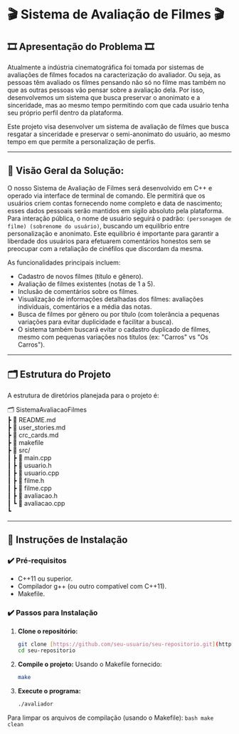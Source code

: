 # 🎬 Sistema de Avaliação de Filmes 🎬

## 🎞️ Apresentação do Problema 🎞️

Atualmente a indústria cinematográfica foi tomada por sistemas de avaliações de filmes focados na caracterização do avaliador. Ou seja, as pessoas têm avaliado os filmes pensando não só no filme mas também no que as outras pessoas vão pensar sobre a avaliação dela. Por isso, desenvolvemos um sistema que busca preservar o anonimato e a sinceridade, mas ao mesmo tempo permitindo com que cada usuário tenha seu próprio perfil dentro da plataforma. 


Este projeto visa desenvolver um sistema de avaliação de filmes que busca resgatar a sinceridade e preservar o semi-anonimato do usuário, ao mesmo tempo em que permite a personalização de perfis.  

---

## 🚀 Visão Geral da Solução:


O nosso Sistema de Avaliação de Filmes será desenvolvido em C++ e operado via interface de terminal de comando. Ele permitirá que os usuários criem contas fornecendo nome completo e data de nascimento; esses dados pessoais serão mantidos em sigilo absoluto pela plataforma. Para interação pública, o nome de usuário seguirá o padrão: `(personagem de filme) (sobrenome do usuário)`, buscando um equilíbrio entre personalização e anonimato. Este equilíbrio é importante para garantir a liberdade dos usuários para efetuarem comentários honestos sem se preocupar com a retaliação de cinéfilos que discordam da mesma.


As funcionalidades principais incluem:
* Cadastro de novos filmes (título e gênero).
* Avaliação de filmes existentes (notas de 1 a 5).
* Inclusão de comentários sobre os filmes.
* Visualização de informações detalhadas dos filmes: avaliações individuais, comentários e a média das notas.
* Busca de filmes por gênero ou por título (com tolerância a pequenas variações para evitar duplicidade e facilitar a busca).
* O sistema também buscará evitar o cadastro duplicado de filmes, mesmo com pequenas variações nos títulos (ex: "Carros" vs "Os Carros").

---

## 🗂️ Estrutura do Projeto

A estrutura de diretórios planejada para o projeto é:

🗂️ SistemaAvaliacaoFilmes \
┣ 📄 README.md \
┣ 📄 user_stories.md \
┣ 📄 crc_cards.md \
┣ 📄 makefile \
┣ 📁 src/ \
┃ ┣ 📄 main.cpp \
┃ ┣ 📄 usuario.h \
┃ ┣ 📄 usuario.cpp \
┃ ┣ 📄 filme.h \
┃ ┣ 📄 filme.cpp \
┃ ┣ 📄 avaliacao.h \
┃ ┗ 📄 avaliacao.cpp \
┗ 

---
## 🔧 Instruções de Instalação

### ✔️ Pré-requisitos

* C++11 ou superior.
* Compilador g++ (ou outro compatível com C++11).
* Makefile.

### ✔️ Passos para Instalação

1.  **Clone o repositório:** 
    ```bash
    git clone [https://github.com/seu-usuario/seu-repositorio.git](https://github.com/seu-usuario/seu-repositorio.git)
    cd seu-repositorio
    ```
2.  **Compile o projeto:**
    Usando o Makefile fornecido:
    ```bash
    make
    ```
    
3.  **Execute o programa:** 
    ```bash
    ./avaliador
    ```
Para limpar os arquivos de compilação (usando o Makefile):
    ```bash
    make clean
    ```

